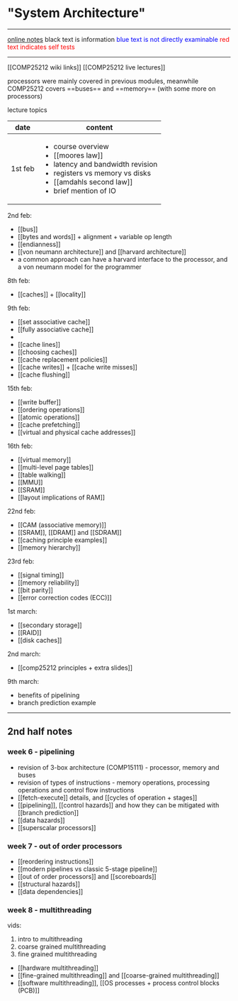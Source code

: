 # "System Architecture"

***
[online notes](https://online.manchester.ac.uk/bbcswebdav/pid-13877526-dt-content-rid-132936572_1/courses/I3132-COMP-25212-1221-2SE-001895/html/intro.html)
black text is information
<span style="color:blue">blue text is not directly examinable</span>
<span style="color:red">red text indicates self tests</span>
***
[[COMP25212 wiki links]]
[[COMP25212 live lectures]]

processors were mainly covered in previous modules, meanwhile COMP25212 covers ==buses== and ==memory== (with some more on processors)

lecture topics

| date    | content                                                                                       |
| ------- | --------------------------------------------------------------------------------------------- |
| 1st feb | <ul><li>course overview</li><li>[[moores law]]</li><li>latency and bandwidth revision</li><li>registers vs memory vs disks</li><li>[[amdahls second law]]</li><li>brief mention of IO</li></ul> |

2nd feb:
- [[bus]]
- [[bytes and words]] + alignment + variable op length
- [[endianness]]
- [[von neumann architecture]] and [[harvard architecture]]
- a common approach can have a harvard interface to the processor, and a von neumann model for the programmer

8th feb:
- [[caches]] + [[locality]]

9th feb:
- [[set associative cache]]
- [[fully associative cache]]
- 
- [[cache lines]]
- [[choosing caches]]
- [[cache replacement policies]]
- [[cache writes]] + [[cache write misses]]
- [[cache flushing]]

15th feb:
- [[write buffer]]
- [[ordering operations]]
- [[atomic operations]]
- [[cache prefetching]]
- [[virtual and physical cache addresses]]

16th feb:
- [[virtual memory]]
- [[multi-level page tables]]
- [[table walking]]
- [[MMU]]
- [[SRAM]]
- [[layout implications of RAM]]

22nd feb:
- [[CAM (associative memory)]]
- [[SRAM]], [[DRAM]] and [[SDRAM]]
- [[caching principle examples]]
- [[memory hierarchy]]

23rd feb:
- [[signal timing]]
- [[memory reliability]]
- [[bit parity]]
- [[error correction codes (ECC)]]

1st march:
- [[secondary storage]]
- [[RAID]]
- [[disk caches]]

2nd march:
- [[comp25212 principles + extra slides]]

9th march:
- benefits of pipelining
- branch prediction example

***

## 2nd half notes

### week 6 - pipelining
- revision of 3-box architecture (COMP15111) - processor, memory and buses
- revision of types of instructions - memory operations, processing operations and control flow instructions
- [[fetch-execute]] details, and [[cycles of operation + stages]]
- [[pipelining]], [[control hazards]] and how they can be mitigated with [[branch prediction]]
- [[data hazards]]
- [[superscalar processors]]

### week 7 -  out of order processors
- [[reordering instructions]]
- [[modern pipelines vs classic 5-stage pipeline]]
- [[out of order processors]] and [[scoreboards]]
- [[structural hazards]]
- [[data dependencies]]

### week 8 - multithreading
vids:
1. intro to multithreading
2. coarse grained multithreading
3. fine grained multithreading

- [[hardware multithreading]]
- [[fine-grained multithreading]] and [[coarse-grained multithreading]]
- [[software multithreading]], [[OS processes + process control blocks (PCB)]]
